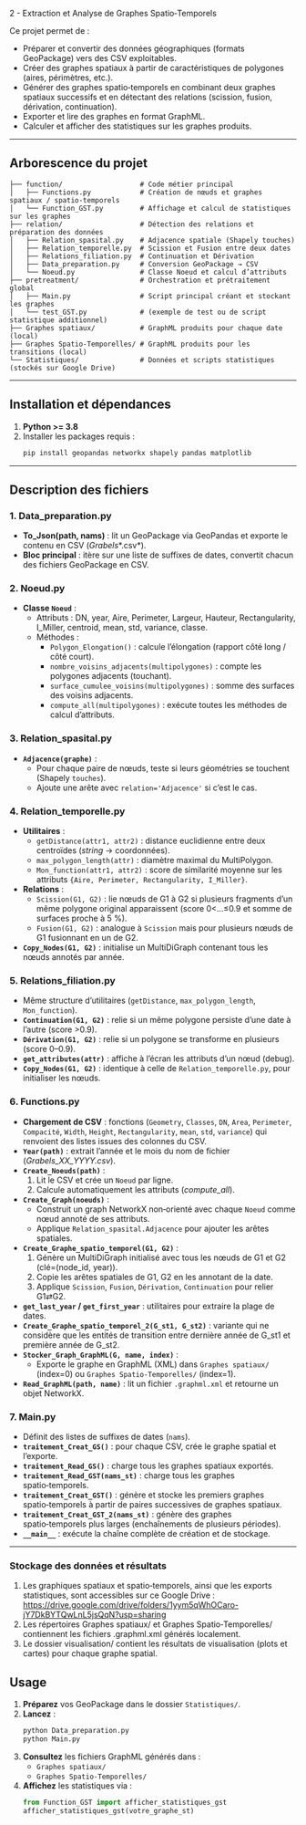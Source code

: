 2 - Extraction et Analyse de Graphes Spatio‐Temporels

Ce projet permet de :

- Préparer et convertir des données géographiques (formats GeoPackage) vers des CSV exploitables.
- Créer des graphes spatiaux à partir de caractéristiques de polygones (aires, périmètres, etc.).
- Générer des graphes spatio‐temporels en combinant deux graphes spatiaux successifs et en détectant des relations (scission, fusion, dérivation, continuation).
- Exporter et lire des graphes en format GraphML.
- Calculer et afficher des statistiques sur les graphes produits.

---

## Arborescence du projet

```
├── function/                   # Code métier principal
│   ├── Functions.py            # Création de nœuds et graphes spatiaux / spatio‐temporels
│   └── Function_GST.py         # Affichage et calcul de statistiques sur les graphes
├── relation/                   # Détection des relations et préparation des données
│   ├── Relation_spasital.py    # Adjacence spatiale (Shapely touches)
│   ├── Relation_temporelle.py  # Scission et Fusion entre deux dates
│   ├── Relations_filiation.py  # Continuation et Dérivation
│   ├── Data_preparation.py     # Conversion GeoPackage → CSV
│   └── Noeud.py                # Classe Noeud et calcul d’attributs
├── pretreatment/               # Orchestration et prétraitement global
│   ├── Main.py                 # Script principal créant et stockant les graphes
│   └── test_GST.py             # (exemple de test ou de script statistique additionnel)
├── Graphes spatiaux/           # GraphML produits pour chaque date (local)
├── Graphes Spatio‑Temporelles/ # GraphML produits pour les transitions (local)
└── Statistiques/               # Données et scripts statistiques (stockés sur Google Drive)
```

---

## Installation et dépendances

1. **Python >= 3.8**
2. Installer les packages requis :
   ```bash
   pip install geopandas networkx shapely pandas matplotlib
   ```

---

## Description des fichiers

### 1. Data_preparation.py

- **To_Json(path, nams)** : lit un GeoPackage via GeoPandas et exporte le contenu en CSV (*Grabels*\*.csv\*).
- **Bloc principal** : itère sur une liste de suffixes de dates, convertit chacun des fichiers GeoPackage en CSV.

### 2. Noeud.py

- **Classe `Noeud`** :
  - Attributs : DN, year, Aire, Perimeter, Largeur, Hauteur, Rectangularity, I_Miller, centroid, mean, std, variance, classe.
  - Méthodes :
    - `Polygon_Elongation()` : calcule l’élongation (rapport côté long / côté court).
    - `nombre_voisins_adjacents(multipolygones)` : compte les polygones adjacents (touchant).
    - `surface_cumulee_voisins(multipolygones)` : somme des surfaces des voisins adjacents.
    - `compute_all(multipolygones)` : exécute toutes les méthodes de calcul d’attributs.

### 3. Relation_spasital.py

- **`Adjacence(graphe)`** :
  - Pour chaque paire de nœuds, teste si leurs géométries se touchent (Shapely `touches`).
  - Ajoute une arête avec `relation='Adjacence'` si c’est le cas.

### 4. Relation_temporelle.py

- **Utilitaires** :
  - `getDistance(attr1, attr2)` : distance euclidienne entre deux centroïdes (*string* → coordonnées).
  - `max_polygon_length(attr)` : diamètre maximal du MultiPolygon.
  - `Mon_function(attr1, attr2)` : score de similarité moyenne sur les attributs `{Aire, Perimeter, Rectangularity, I_Miller}`.
- **Relations** :
  - `Scission(G1, G2)` : lie nœuds de G1 à G2 si plusieurs fragments d’un même polygone original apparaissent (score 0<…≤0.9 et somme de surfaces proche à 5 %).
  - `Fusion(G1, G2)` : analogue à `Scission` mais pour plusieurs nœuds de G1 fusionnant en un de G2.
- **`Copy_Nodes(G1, G2)`** : initialise un MultiDiGraph contenant tous les nœuds annotés par année.

### 5. Relations_filiation.py

- Même structure d’utilitaires (`getDistance`, `max_polygon_length`, `Mon_function`).
- **`Continuation(G1, G2)`** : relie si un même polygone persiste d’une date à l’autre (score >0.9).
- **`Dérivation(G1, G2)`** : relie si un polygone se transforme en plusieurs (score 0–0.9).
- **`get_attributes(attr)`** : affiche à l’écran les attributs d’un nœud (debug).
- **`Copy_Nodes(G1, G2)`** : identique à celle de `Relation_temporelle.py`, pour initialiser les nœuds.

### 6. Functions.py

- **Chargement de CSV** : fonctions (`Geometry`, `Classes`, `DN`, `Area`, `Perimeter`, `Compacité`, `Width`, `Height`, `Rectangularity`, `mean`, `std`, `variance`) qui renvoient des listes issues des colonnes du CSV.
- **`Year(path)`** : extrait l’année et le mois du nom de fichier (*Grabels_XX_YYYY.csv*).
- **`Create_Noeuds(path)`** :
  1. Lit le CSV et crée un `Noeud` par ligne.
  2. Calcule automatiquement les attributs (*compute_all*).
- **`Create_Graph(noeuds)`** :
  - Construit un graph NetworkX non‑orienté avec chaque `Noeud` comme nœud annoté de ses attributs.
  - Applique `Relation_spasital.Adjacence` pour ajouter les arêtes spatiales.
- **`Create_Graphe_spatio_temporel(G1, G2)`** :
  1. Génère un MultiDiGraph initialisé avec tous les nœuds de G1 et G2 (clé=(node_id, year)).
  2. Copie les arêtes spatiales de G1, G2 en les annotant de la date.
  3. Applique `Scission`, `Fusion`, `Dérivation`, `Continuation` pour relier G1⇄G2.
- **`get_last_year` / `get_first_year`** : utilitaires pour extraire la plage de dates.
- **`Create_Graphe_spatio_temporel_2(G_st1, G_st2)`** : variante qui ne considère que les entités de transition entre dernière année de G_st1 et première année de G_st2.
- **`Stocker_Graph_GraphML(G, name, index)`** :
  - Exporte le graphe en GraphML (XML) dans `Graphes spatiaux/` (index=0) ou `Graphes Spatio‑Temporelles/` (index=1).
- **`Read_GraphML(path, name)`** : lit un fichier `.graphml.xml` et retourne un objet NetworkX.

### 7. Main.py

- Définit des listes de suffixes de dates (`nams`).
- **`traitement_Creat_GS()`** : pour chaque CSV, crée le graphe spatial et l’exporte.
- **`traitement_Read_GS()`** : charge tous les graphes spatiaux exportés.
- **`traitement_Read_GST(nams_st)`** : charge tous les graphes spatio‑temporels.
- **`traitement_Creat_GST()`** : génère et stocke les premiers graphes spatio‑temporels à partir de paires successives de graphes spatiaux.
- **`traitement_Creat_GST_2(nams_st)`** : génère des graphes spatio‑temporels plus larges (enchaînements de plusieurs périodes).
- **`__main__`** : exécute la chaîne complète de création et de stockage.

---

### Stockage des données et résultats

1. Les graphiques spatiaux et spatio‐temporels, ainsi que les exports statistiques, sont accessibles sur ce Google Drive :
https://drive.google.com/drive/folders/1yym5qWhOCaro-jY7DkBYTQwLnL5jsQqN?usp=sharing
2. Les répertoires Graphes spatiaux/ et Graphes Spatio‑Temporelles/ contiennent les fichiers .graphml.xml générés localement.
3. Le dossier visualisation/ contient les résultats de visualisation (plots et cartes) pour chaque graphe spatial.

## Usage

1. **Préparez** vos GeoPackage dans le dossier `Statistiques/`.
2. **Lancez** :
   ```bash
   python Data_preparation.py
   python Main.py
   ```
3. **Consultez** les fichiers GraphML générés dans :
   - `Graphes spatiaux/`
   - `Graphes Spatio‑Temporelles/`
4. **Affichez** les statistiques via :
   ```python
   from Function_GST import afficher_statistiques_gst
   afficher_statistiques_gst(votre_graphe_st)
   ```

